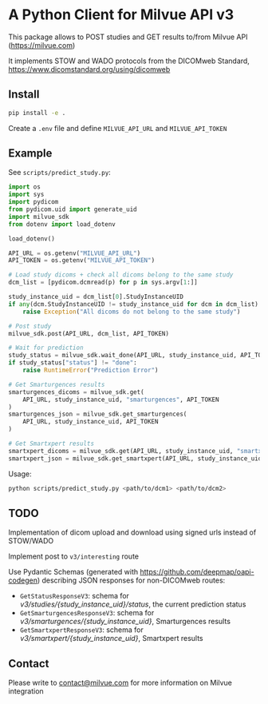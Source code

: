 # A Python Client for Milvue API v3

This package allows to POST studies and GET results to/from Milvue API (https://milvue.com)

It implements STOW and WADO protocols from the DICOMweb Standard, https://www.dicomstandard.org/using/dicomweb

## Install 

```bash
pip install -e .
```

Create a `.env` file and define `MILVUE_API_URL` and `MILVUE_API_TOKEN`

## Example

See `scripts/predict_study.py`:

```python
import os
import sys
import pydicom
from pydicom.uid import generate_uid
import milvue_sdk
from dotenv import load_dotenv

load_dotenv()

API_URL = os.getenv("MILVUE_API_URL")
API_TOKEN = os.getenv("MILVUE_API_TOKEN")

# Load study dicoms + check all dicoms belong to the same study
dcm_list = [pydicom.dcmread(p) for p in sys.argv[1:]]

study_instance_uid = dcm_list[0].StudyInstanceUID
if any(dcm.StudyInstanceUID != study_instance_uid for dcm in dcm_list):
    raise Exception("All dicoms do not belong to the same study")

# Post study
milvue_sdk.post(API_URL, dcm_list, API_TOKEN)

# Wait for prediction
study_status = milvue_sdk.wait_done(API_URL, study_instance_uid, API_TOKEN)
if study_status["status"] != "done":
    raise RuntimeError("Prediction Error")

# Get Smarturgences results
smarturgences_dicoms = milvue_sdk.get(
    API_URL, study_instance_uid, "smarturgences", API_TOKEN
)
smarturgences_json = milvue_sdk.get_smarturgences(
    API_URL, study_instance_uid, API_TOKEN
)

# Get Smartxpert results
smartxpert_dicoms = milvue_sdk.get(API_URL, study_instance_uid, "smartxpert", API_TOKEN)
smartxpert_json = milvue_sdk.get_smartxpert(API_URL, study_instance_uid, API_TOKEN)
```

Usage:
```bash
python scripts/predict_study.py <path/to/dcm1> <path/to/dcm2>
```

## TODO

Implementation of dicom upload and download using signed urls instead of STOW/WADO

Implement post to `v3/interesting` route

Use Pydantic Schemas (generated with https://github.com/deepmap/oapi-codegen) describing JSON responses for non-DICOMweb routes:

- `GetStatusResponseV3`: schema for *v3/studies/{study_instance_uid}/status*, the current prediction status
- `GetSmarturgencesResponseV3`: schema for *v3/smarturgences/{study_instance_uid}*, Smarturgences results
- `GetSmartxpertResponseV3`: schema for *v3/smartxpert/{study_instance_uid}*, Smartxpert results


## Contact

Please write to contact@milvue.com for more information on Milvue integration
